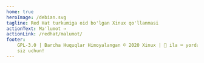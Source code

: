 ```yaml
---
home: true
heroImage: /debian.svg
tagline: Red Hat turkumiga oid bo'lgan Xinux qo'llanmasi
actionText: Ma'lumot →
actionLink: /redhat/malumot/
footer:
    GPL-3.0 | Barcha Huquqlar Himoyalangan © 2020 Xinux | 🖤 ila ⌨️ yordamida
    siz uchun!️
---
```

